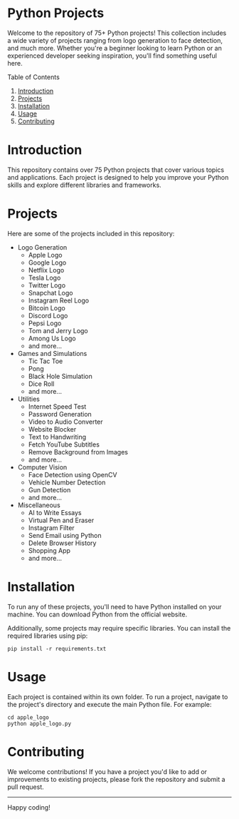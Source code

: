 # Python Projects

Welcome to the repository of 75+ Python projects! This collection includes a wide variety of projects ranging from logo generation to face detection, and much more. Whether you're a beginner looking to learn Python or an experienced developer seeking inspiration, you'll find something useful here.

Table of Contents
1. [Introduction](#introduction)
2. [Projects](#projects)
3. [Installation](#installation)
4. [Usage](#usage)
5. [Contributing](#contributing)

# Introduction
This repository contains over 75 Python projects that cover various topics and applications. Each project is designed to help you improve your Python skills and explore different libraries and frameworks.

# Projects
Here are some of the projects included in this repository:

* Logo Generation
  * Apple Logo
  * Google Logo
  * Netflix Logo
  * Tesla Logo
  * Twitter Logo
  * Snapchat Logo
  * Instagram Reel Logo
  * Bitcoin Logo
  * Discord Logo
  * Pepsi Logo
  * Tom and Jerry Logo
  * Among Us Logo
  * and more...
* Games and Simulations
  * Tic Tac Toe
  * Pong
  * Black Hole Simulation
  * Dice Roll
  * and more...
* Utilities
  * Internet Speed Test
  * Password Generation
  * Video to Audio Converter
  * Website Blocker
  * Text to Handwriting
  * Fetch YouTube Subtitles
  * Remove Background from Images
  * and more...
* Computer Vision
  * Face Detection using OpenCV
  * Vehicle Number Detection
  * Gun Detection
  * and more...
* Miscellaneous
  * AI to Write Essays
  * Virtual Pen and Eraser
  * Instagram Filter
  * Send Email using Python
  * Delete Browser History
  * Shopping App
  * and more...

# Installation
To run any of these projects, you'll need to have Python installed on your machine. You can download Python from the official website.

Additionally, some projects may require specific libraries. You can install the required libraries using pip:

```
pip install -r requirements.txt
```

# Usage
Each project is contained within its own folder. To run a project, navigate to the project's directory and execute the main Python file. For example:

```
cd apple_logo
python apple_logo.py
```

# Contributing
We welcome contributions! If you have a project you'd like to add or improvements to existing projects, please fork the repository and submit a pull request.

----

Happy coding!